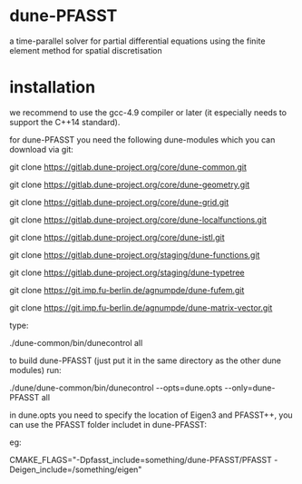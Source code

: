 # dune-PFASST

a time-parallel solver for partial differential equations using the finite element method for spatial discretisation

# installation

we recommend to use the gcc-4.9 compiler or later (it especially needs to support the C++14 standard).


for dune-PFASST you need the following dune-modules which you can download via git:

git clone https://gitlab.dune-project.org/core/dune-common.git

git clone https://gitlab.dune-project.org/core/dune-geometry.git

git clone https://gitlab.dune-project.org/core/dune-grid.git

git clone https://gitlab.dune-project.org/core/dune-localfunctions.git

git clone https://gitlab.dune-project.org/core/dune-istl.git

git clone https://gitlab.dune-project.org/staging/dune-functions.git

git clone https://gitlab.dune-project.org/staging/dune-typetree

git clone https://git.imp.fu-berlin.de/agnumpde/dune-fufem.git

git clone https://git.imp.fu-berlin.de/agnumpde/dune-matrix-vector.git

type: 

./dune-common/bin/dunecontrol all

to build dune-PFASST (just put it in the same directory as the other dune modules) run:

./dune/dune-common/bin/dunecontrol --opts=dune.opts --only=dune-PFASST all

in dune.opts you need to specify the location of Eigen3 and PFASST++, you can use the PFASST folder includet in dune-PFASST:

eg: 

CMAKE_FLAGS="-Dpfasst_include=something/dune-PFASST/PFASST -Deigen_include=/something/eigen"

